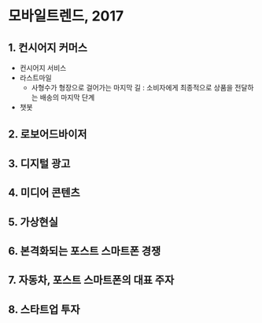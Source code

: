 # 모바일트렌드, 2017
## 1. 컨시어지 커머스
- 컨시어지 서비스
- 라스트마일
  - 사형수가 형장으로 걸어가는 마지막 길
  : 소비자에게 최종적으로 상품을 전달하는 배송의 마지막 단계
- 챗봇
## 2. 로보어드바이저

## 3. 디지털 광고
## 4. 미디어 콘텐츠
## 5. 가상현실
## 6. 본격화되는 포스트 스마트폰 경쟁
## 7. 자동차, 포스트 스마트폰의 대표 주자
## 8. 스타트업 투자
